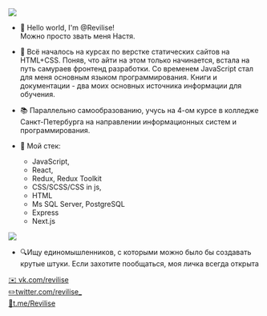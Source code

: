  <img src="https://www.codewars.com/users/Revilise/badges/small"/>

- 👋 Hello world, I'm @Revilise!          
Можно просто звать меня Настя.

- 🌱 Всё началось на курсах по верстке статических сайтов на HTML+CSS. Поняв, что айти на этом только начинается, встала на путь самураев фронтенд разработки. Со временем JavaScript стал для меня основным языком программирования. Книги и документации - два моих основных источника информации для обучения.
- 📚 Параллельно самообразованию, учусь на 4-ом курсе в колледже Санкт-Петербурга на направлении информационных систем и программирования.
- 💾 Мой стек:
  - JavaScript,  
  - React,
  - Redux, Redux Toolkit
  - CSS/SCSS/CSS in js,
  - HTML
  - Ms SQL Server, PostgreSQL
  - Express
  - Next.js

<img src="https://img.shields.io/badge/Ask%20me-anything-1abc9c.svg"/>

- 🔍Ищу единомышленников, с которыми можно было бы создавать крутые штуки.
Если захотите пообщаться, моя личка всегда открыта 

<a target="_blank" href="https://vk.com/revilise">✉️ vk.com/revilise </a><br/>
<a target="_blank" href="https://twitter.com/revilise_">✏️twitter.com/revilise_</a><br/>
<a target="_blank" href="https://t.me/Revilise">💬t.me/Revilise</a>
